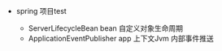 
* spring 项目test

    - ServerLifecycleBean bean 自定义对象生命周期
    - ApplicationEventPublisher app 上下文Jvm 内部事件推送
  
